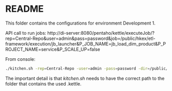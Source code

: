 # README

This folder contains the configurations for environment Development 1.

API call to run jobs: http://di-server:8080/pentaho/kettle/executeJob/?rep=Central-Repo&user=admin&pass=password&job=/public/hkex/etl-framework/execution/jb_launcher&P_JOB_NAME=jb_load_dim_product&P_PROJECT_NAME=service&P_SCALE_UP=false

From console:

``` sh
./kitchen.sh -rep=Central-Repo -user=admin -pass=password -dir=/public/hkex/etl-framework/execution -job=jb_kitchen_executor -param:P_JOB_NAME=jb_load_dim_product -param:P_PROJECT_NAME=service -level=Minimal
```

The important detail is that _kitchen.sh_ needs to have the correct path to the folder that contains the used .kettle.